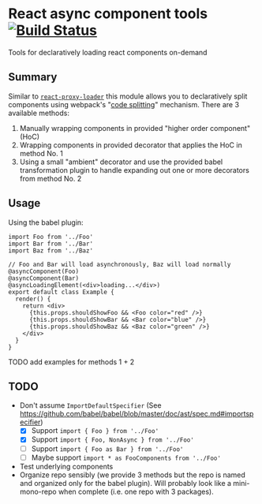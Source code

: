# React async component tools [![Build Status](https://travis-ci.org/possibilities/react-async-component-tools.svg?branch=ci)](https://travis-ci.org/possibilities/react-async-component-tools)

Tools for declaratively loading react components on-demand

## Summary

Similar to [`react-proxy-loader`](https://github.com/webpack/react-proxy-loader) this module allows you to declaratively split components using webpack's "[code splitting](https://webpack.github.io/docs/code-splitting.html)" mechanism. There are 3 available methods:

1. Manually wrapping components in provided "higher order component" (HoC)
1. Wrapping components in provided decorator that applies the HoC in method No. 1
1. Using a small "ambient" decorator and use the provided babel transformation plugin to handle expanding out one or more decorators from method No. 2

## Usage

Using the babel plugin:

```
import Foo from '../Foo'
import Bar from '../Bar'
import Baz from '../Baz'

// Foo and Bar will load asynchronously, Baz will load normally
@asyncComponent(Foo)
@asyncComponent(Bar)
@asyncLoadingElement(<div>loading...</div>)
export default class Example {
  render() {
    return <div>
      {this.props.shouldShowFoo && <Foo color="red" />}
      {this.props.shouldShowBar && <Bar color="blue" />}
      {this.props.shouldShowBaz && <Baz color="green" />}
    </div>
  }
}
```

TODO add examples for methods 1 + 2

## TODO

* Don't assume `ImportDefaultSpecifier` (See https://github.com/babel/babel/blob/master/doc/ast/spec.md#importspecifier)
  - [x] Support `import { Foo } from '../Foo'`
  - [x] Support `import { Foo, NonAsync } from '../Foo'`
  - [ ] Support `import { Foo as Bar } from '../Foo'`
  - [ ] Maybe support `import * as FooComponents from '../Foo'`
* Test underlying components
* Organize repo sensibly (we provide 3 methods but the repo is named and organized only for the babel plugin). Will probably look like a mini-mono-repo when complete (i.e. one repo with 3 packages).
